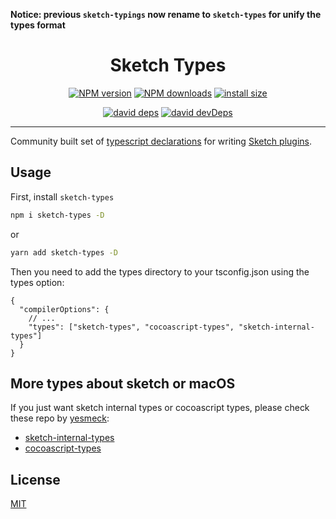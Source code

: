 **Notice: previous `sketch-typings` now rename to `sketch-types` for unify the types format**

<h1 align="center">Sketch Types</h1>

<div align="center">

[![NPM version][npm-image]][npm-url] [![NPM downloads][download-image]][download-url] [![install size][npm-size]][npm-size-url]

[![david deps][david-image]][david-url] [![david devDeps][david-dev-image]][david-dev-url]

<!-- npm url -->

[npm-image]: http://img.shields.io/npm/v/sketch-types.svg?style=flat-square&color=deepgreen&label=latest
[npm-url]: http://npmjs.org/package/sketch-types
[npm-size]: https://packagephobia.com/badge?p=sketch-types
[npm-size-url]: https://packagephobia.com/result?p=sketch-types

<!-- coverage -->

[coverage]: https://codecov.io/gh/sketch-community/sketch-types/branch/master/graph/badge.svg
[codecov-url]: https://codecov.io/gh/sketch-community/sketch-types/branch/master

<!-- Github CI -->

[test-ci]: https://github.com/sketch-community/sketch-types/workflows/Test%20CI/badge.svg
[deploy-ci]: https://github.com/sketch-community/sketch-types/workflows/Deploy%20CI/badge.svg
[test-ci-url]: https://github.com/sketch-community/sketch-types/actions?query=workflow%3ATest%20CI
[deploy-ci-ci]: https://github.com/sketch-community/sketch-types/actions?query=workflow%3ADeploy%20CI
[david-image]: https://img.shields.io/david/sketch-community/sketch-types?style=flat-square
[david-dev-url]: https://david-dm.org/sketch-community/sketch-types?type=dev
[david-dev-image]: https://img.shields.io/david/dev/sketch-community/sketch-types?style=flat-square
[david-url]: https://david-dm.org/sketch-community/sketch-types
[download-image]: https://img.shields.io/npm/dm/sketch-types.svg?style=flat-square
[download-url]: https://npmjs.org/package/sketch-types

</div>

------

Community built set of [typescript declarations][dec] for writing [Sketch plugins][sketch-api].

[dec]: https://www.typescriptlang.org/docs/handbook/declaration-files/introduction.html
[sketch-api]: https://developer.sketch.com/reference/api/

## Usage

First, install `sketch-types`

```sh
npm i sketch-types -D
```

or 

```sh
yarn add sketch-types -D
```


Then you need to add the types directory to your tsconfig.json using the types option:
```json5
{
  "compilerOptions": {
    // ...
    "types": ["sketch-types", "cocoascript-types", "sketch-internal-types"]
  }
}
```
## More types about sketch or macOS

If you just want sketch internal types or cocoascript types, please check these repo by [yesmeck](https://github.com/yesmeck):
- [sketch-internal-types](https://github.com/sketch-community/sketch-internal-types)
- [cocoascript-types](https://github.com/sketch-community/cocoascript-types)

## License

[MIT](./LICENSE)
